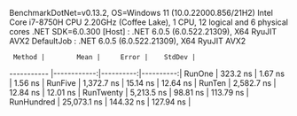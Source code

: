 
BenchmarkDotNet=v0.13.2, OS=Windows 11 (10.0.22000.856/21H2)
Intel Core i7-8750H CPU 2.20GHz (Coffee Lake), 1 CPU, 12 logical and 6 physical cores
.NET SDK=6.0.300
  [Host]     : .NET 6.0.5 (6.0.522.21309), X64 RyuJIT AVX2
  DefaultJob : .NET 6.0.5 (6.0.522.21309), X64 RyuJIT AVX2


     Method |        Mean |     Error |    StdDev |
----------- |------------:|----------:|----------:|
     RunOne |    323.2 ns |   1.67 ns |   1.56 ns |
    RunFive |  1,372.7 ns |  15.14 ns |  12.64 ns |
     RunTen |  2,582.7 ns |  12.84 ns |  12.01 ns |
  RunTwenty |  5,213.5 ns |  98.81 ns | 113.79 ns |
 RunHundred | 25,073.1 ns | 144.32 ns | 127.94 ns |

